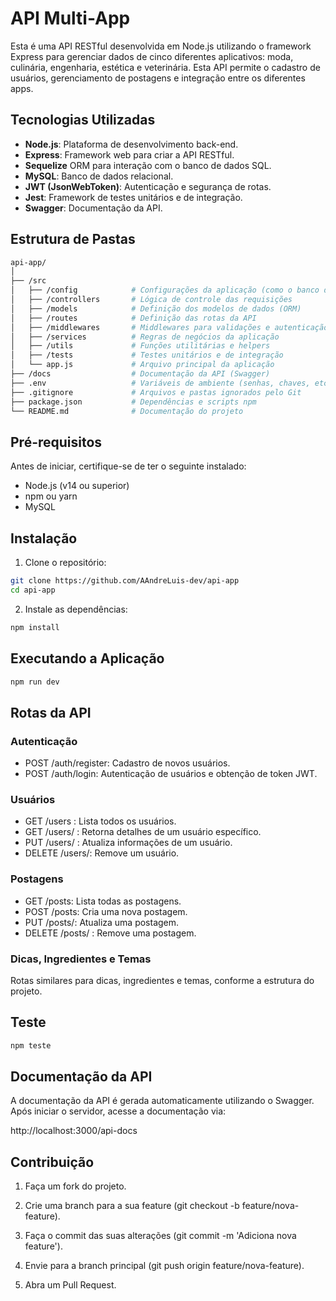 # API Multi-App

Esta é uma API RESTful desenvolvida em Node.js utilizando o framework Express para gerenciar dados de cinco diferentes aplicativos: moda, culinária, engenharia, estética e veterinária. Esta API permite o cadastro de usuários, gerenciamento de postagens e integração entre os diferentes apps.

## Tecnologias Utilizadas

- **Node.js**: Plataforma de desenvolvimento back-end.
- **Express**: Framework web para criar a API RESTful.
- **Sequelize** ORM para interação com o banco de dados SQL.
- **MySQL**: Banco de dados relacional.
- **JWT (JsonWebToken)**: Autenticação e segurança de rotas.
- **Jest**: Framework de testes unitários e de integração.
- **Swagger**: Documentação da API.

## Estrutura de Pastas

```bash
api-app/
│
├── /src
│   ├── /config            # Configurações da aplicação (como o banco de dados)
│   ├── /controllers       # Lógica de controle das requisições
│   ├── /models            # Definição dos modelos de dados (ORM)
│   ├── /routes            # Definição das rotas da API
│   ├── /middlewares       # Middlewares para validações e autenticação
│   ├── /services          # Regras de negócios da aplicação
│   ├── /utils             # Funções utilitárias e helpers
│   ├── /tests             # Testes unitários e de integração
│   └── app.js             # Arquivo principal da aplicação
├── /docs                  # Documentação da API (Swagger)
├── .env                   # Variáveis de ambiente (senhas, chaves, etc.)
├── .gitignore             # Arquivos e pastas ignorados pelo Git
├── package.json           # Dependências e scripts npm
└── README.md              # Documentação do projeto
```

## Pré-requisitos

Antes de iniciar, certifique-se de ter o seguinte instalado:

- Node.js (v14 ou superior)
- npm ou yarn
- MySQL

## Instalação

1. Clone o repositório:
```bash
git clone https://github.com/AAndreLuis-dev/api-app
cd api-app
```

2. Instale as dependências:
```bash
npm install
```

## Executando a Aplicação
```bash
npm run dev
```
## Rotas da API

### Autenticação

- POST /auth/register: Cadastro de novos usuários.
- POST /auth/login: Autenticação de usuários e obtenção de token JWT.

### Usuários
- GET /users : Lista todos os usuários.
- GET /users/ : Retorna detalhes de um usuário específico.
- PUT /users/ : Atualiza informações de um usuário.
- DELETE /users/:  Remove um usuário.

### Postagens
- GET /posts: Lista todas as postagens.
- POST /posts: Cria uma nova postagem.
- PUT /posts/: Atualiza uma postagem.
- DELETE /posts/ : Remove uma postagem.


### Dicas, Ingredientes e Temas 

Rotas similares para dicas, ingredientes e temas, conforme a estrutura do projeto.

## Teste
```bash
npm teste
```

## Documentação da API

A documentação da API é gerada automaticamente utilizando o Swagger. Após iniciar o servidor, acesse a documentação via:

http://localhost:3000/api-docs


## Contribuição

1. Faça um fork do projeto.

2. Crie uma branch para a sua feature (git checkout -b feature/nova-feature).

3. Faça o commit das suas alterações (git commit -m 'Adiciona nova feature').

4. Envie para a branch principal (git push origin feature/nova-feature).

5. Abra um Pull Request.